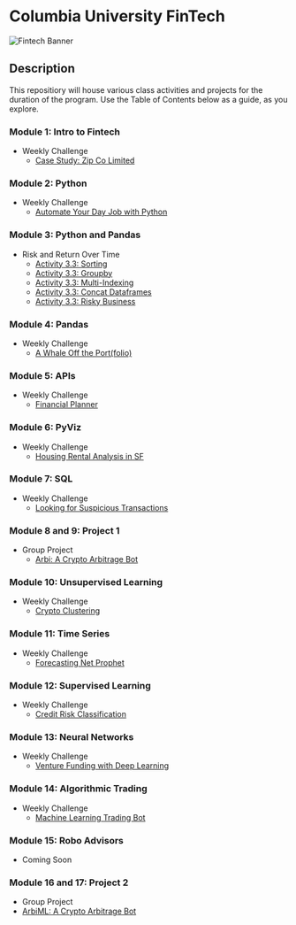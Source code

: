 # Columbia University FinTech

![Fintech Banner](https://i.imgur.com/Cla9ooJ.jpg)

## Description
This repositiory will house various class activities and projects for the duration of the program. Use the Table of Contents below as a guide, as you explore.  

### Module 1: Intro to Fintech
- Weekly Challenge
  - [Case Study: Zip Co Limited](https://github.com/objectmikael/Columbia-University-Fintech-2023/blob/main/Module%201/Weekly%20Challenge%20-%20Case%20Study/README.md)
 
### Module 2: Python
- Weekly Challenge
  - [Automate Your Day Job with Python](https://github.com/objectmikael/python-homework) 

### Module 3: Python and Pandas
- Risk and Return Over Time
  - [Activity 3.3: Sorting](https://github.com/objectmikael/Columbia-University-Fintech-2023/tree/main/Module%203/Risk%20and%20Returns%20Over%20Time/Activities/Activity-3.3-Sorting)
  - [Activity 3.3: Groupby](https://github.com/objectmikael/Columbia-University-Fintech-2023/tree/main/Module%203/Risk%20and%20Returns%20Over%20Time/Activities/Activity-3.3-Groupby)
  - [Activity 3.3: Multi-Indexing](https://github.com/objectmikael/Columbia-University-Fintech-2023/tree/main/Module%203/Risk%20and%20Returns%20Over%20Time/Activities/Activity-3.3-Multi_Indexing)
  - [Activity 3.3: Concat Dataframes](https://github.com/objectmikael/Columbia-University-Fintech-2023/tree/main/Module%203/Risk%20and%20Returns%20Over%20Time/Activities/Activity-3.3-Concat_Dataframes)
  - [Activity 3.3: Risky Business](https://github.com/objectmikael/Columbia-University-Fintech-2023/tree/main/Module%203/Risk%20and%20Returns%20Over%20Time/Activities/Activity-3.3-Risky_Business)

### Module 4: Pandas
- Weekly Challenge
  - [A Whale Off the Port(folio)](https://github.com/objectmikael/Columbia-University-Fintech-2023/tree/main/Module%204/Weekly%20Challenge%20-%20A%20Whale%20Off%20the%20Portfolio) 

### Module 5: APIs
- Weekly Challenge 
  - [Financial Planner](https://github.com/objectmikael/Columbia-University-Fintech-2023/tree/main/Module%205/Weekly%20Challenge%20-%20Financial%20Planner)

### Module 6: PyViz
- Weekly Challenge 
  - [Housing Rental Analysis in SF](https://github.com/objectmikael/Columbia-University-Fintech-2023/tree/main/Module%206/Weekly%20Challenge%20-%20Housing%20Rental%20Analysis%20For%20SF)

### Module 7: SQL
- Weekly Challenge 
  - [Looking for Suspicious Transactions](https://github.com/objectmikael/Columbia-University-Fintech-2023/tree/main/Module%207/Weekly%20Challenge%20-%20Looking%20for%20Suspicious%20Transactions)

### Module 8 and 9: Project 1
- Group Project 
  - [Arbi: A Crypto Arbitrage Bot](https://github.com/objectmikael/arbi)

### Module 10: Unsupervised Learning
- Weekly Challenge 
  - [Crypto Clustering](https://github.com/objectmikael/Columbia-University-Fintech-2023/tree/main/Module%2010/Weekly%20Challenge%20-%20Crypto%20Clustering)

### Module 11: Time Series
- Weekly Challenge 
  - [Forecasting Net Prophet](https://github.com/objectmikael/Columbia-University-Fintech-2023/tree/main/Module%2011/Weekly%20Challange%20-%20Forecasting%20Net%20Prophet)

### Module 12: Supervised Learning
- Weekly Challenge 
  - [Credit Risk Classification](https://github.com/objectmikael/Columbia-University-Fintech-2023/tree/main/Module%2012/Weekly%20Challenge%20-%20Credit%20Risk%20Classification)

### Module 13: Neural Networks
- Weekly Challenge 
  - [Venture Funding with Deep Learning](https://github.com/objectmikael/Columbia-University-Fintech-2023/tree/main/Module%2013/Weekly%20Challenge%20-%20Venture%20Funding%20with%20Deep%20Learning)

### Module 14: Algorithmic Trading
- Weekly Challenge 
  - [Machine Learning Trading Bot](https://github.com/objectmikael/Columbia-University-Fintech-2023/tree/main/Module%2014/Weekly%20Challenge%20-%20Machine%20Learning%20trading%20Bot)

### Module 15: Robo Advisors
- Coming Soon

### Module 16 and 17: Project 2
  - Group Project 
  - [ArbiML: A Crypto Arbitrage Bot](https://github.com/objectmikael/arbi)